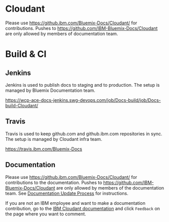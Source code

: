 # Cloudant

Please use https://github.ibm.com/Bluemix-Docs/Cloudant/ for contributions.
Pushes to https://github.com/IBM-Bluemix-Docs/Cloudant are only allowed
by members of documentation team.

# Build & CI

## Jenkins


Jenkins is used to publish docs to staging and to production.
The setup is managed by Bluemix Documentation team.

https://wcp-ace-docs-jenkins.swg-devops.com/job/Docs-build/job/Docs-build-Cloudant/

## Travis

Travis is used to keep github.com and github.ibm.com repositories in sync.
The setup is managed by Cloudant infra team.

https://travis.ibm.com/Bluemix-Docs

## Documentation

Please use https://github.ibm.com/Bluemix-Docs/Cloudant/ for contributions to the documentation. Pushes to https://github.com/IBM-Bluemix-Docs/Cloudant are only allowed by members of the documentation team. See [Documentation Update Process](https://github.ibm.com/Bluemix-Docs/Cloudant/wiki/Documentation-Update-Process) for instructions. 

If you are not an IBM employee and want to make a documentation contribution, go to the [IBM Cloudant documentation](https://console.bluemix.net/docs/services/Cloudant/getting-started.html#getting-started-with-cloudant) and click `Feedback` on the page where you want to comment. 

